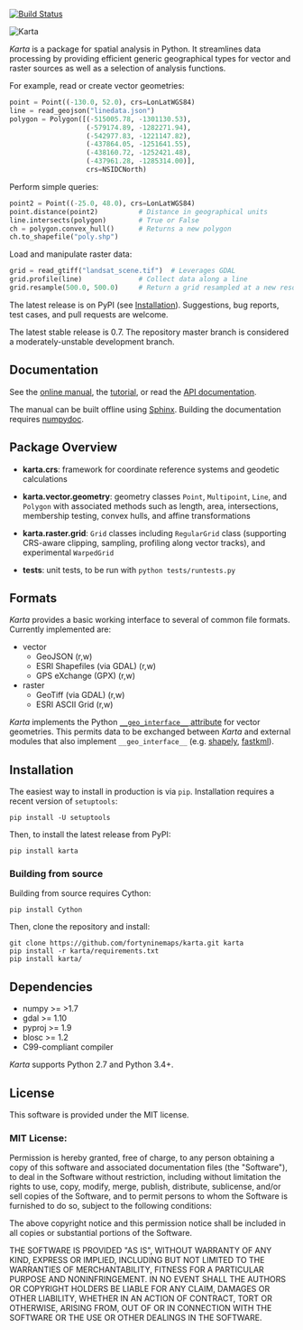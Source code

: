[![Build Status](https://travis-ci.org/fortyninemaps/karta.svg?branch=master)](https://travis-ci.org/fortyninemaps/karta)

![Karta](https://raw.githubusercontent.com/fortyninemaps/karta/gh-pages/figures/karta_logo.png)

*Karta* is a package for spatial analysis in Python. It streamlines data
processing by providing efficient generic geographical types for vector and
raster sources as well as a selection of analysis functions.

For example, read or create vector geometries:

```python
point = Point((-130.0, 52.0), crs=LonLatWGS84)
line = read_geojson("linedata.json")
polygon = Polygon([(-515005.78, -1301130.53),
                   (-579174.89, -1282271.94),
                   (-542977.83, -1221147.82),
                   (-437864.05, -1251641.55),
                   (-438160.72, -1252421.48),
                   (-437961.28, -1285314.00)],
                   crs=NSIDCNorth)
```
Perform simple queries:
```python
point2 = Point((-25.0, 48.0), crs=LonLatWGS84)
point.distance(point2)          # Distance in geographical units
line.intersects(polygon)        # True or False
ch = polygon.convex_hull()      # Returns a new polygon
ch.to_shapefile("poly.shp")
```
Load and manipulate raster data:
```python
grid = read_gtiff("landsat_scene.tif")  # Leverages GDAL
grid.profile(line)              # Collect data along a line
grid.resample(500.0, 500.0)     # Return a grid resampled at a new resolution
```

The latest release is on PyPI (see [Installation](#installation)). Suggestions,
bug reports, test cases, and pull requests are welcome.

The latest stable release is 0.7. The repository master branch is considered a
moderately-unstable development branch.

## Documentation

See the [online manual](http://www.fortyninemaps.com/kartadocs/introduction.html),
the [tutorial](http://www.fortyninemaps.com/kartadocs/_static/tutorial.html), or read the
[API documentation](http://www.fortyninemaps.com/kartadocs/reference.html).

The manual can be built offline using [Sphinx](http://sphinx-doc.org/). Building
the documentation requires [numpydoc](https://github.com/numpy/numpydoc).

## Package Overview

- **karta.crs**: framework for coordinate reference systems and geodetic
  calculations

- **karta.vector.geometry**: geometry classes `Point`, `Multipoint`, `Line`, and
  `Polygon` with associated methods such as length, area, intersections,
  membership testing, convex hulls, and affine transformations

- **karta.raster.grid**: `Grid` classes including `RegularGrid` class
  (supporting CRS-aware clipping, sampling, profiling along vector tracks), and
  experimental `WarpedGrid`

- **tests**: unit tests, to be run with `python tests/runtests.py`

## Formats

*Karta* provides a basic working interface to several of common file formats.
Currently implemented are:

- vector
    - GeoJSON (r,w)
    - ESRI Shapefiles (via GDAL) (r,w)
    - GPS eXchange (GPX) (r,w)
- raster
    - GeoTiff (via GDAL) (r,w)
    - ESRI ASCII Grid (r,w)

*Karta* implements the Python [`__geo_interface__`
attribute](https://gist.github.com/sgillies/2217756) for vector geometries. This
permits data to be exchanged between *Karta* and external modules that also
implement `__geo_interface__` (e.g.
[shapely](https://github.com/Toblerity/Shapely),
[fastkml](https://fastkml.readthedocs.org/en/latest/)).

## Installation

The easiest way to install in production is via `pip`. Installation requires a
recent version of `setuptools`:

    pip install -U setuptools

Then, to install the latest release from PyPI:

    pip install karta

### Building from source

Building from source requires Cython:

    pip install Cython

Then, clone the repository and install:

    git clone https://github.com/fortyninemaps/karta.git karta
    pip install -r karta/requirements.txt
    pip install karta/

## Dependencies

- numpy >= >1.7
- gdal >= 1.10
- pyproj >= 1.9
- blosc >= 1.2
- C99-compliant compiler

*Karta* supports Python 2.7 and Python 3.4+.

## License

This software is provided under the MIT license.

### MIT License:

Permission is hereby granted, free of charge, to any person obtaining a copy of
this software and associated documentation files (the "Software"), to deal in
the Software without restriction, including without limitation the rights to
use, copy, modify, merge, publish, distribute, sublicense, and/or sell copies of
the Software, and to permit persons to whom the Software is furnished to do so,
subject to the following conditions:

The above copyright notice and this permission notice shall be included in all
copies or substantial portions of the Software.

THE SOFTWARE IS PROVIDED "AS IS", WITHOUT WARRANTY OF ANY KIND, EXPRESS OR
IMPLIED, INCLUDING BUT NOT LIMITED TO THE WARRANTIES OF MERCHANTABILITY, FITNESS
FOR A PARTICULAR PURPOSE AND NONINFRINGEMENT. IN NO EVENT SHALL THE AUTHORS OR
COPYRIGHT HOLDERS BE LIABLE FOR ANY CLAIM, DAMAGES OR OTHER LIABILITY, WHETHER
IN AN ACTION OF CONTRACT, TORT OR OTHERWISE, ARISING FROM, OUT OF OR IN
CONNECTION WITH THE SOFTWARE OR THE USE OR OTHER DEALINGS IN THE SOFTWARE.
